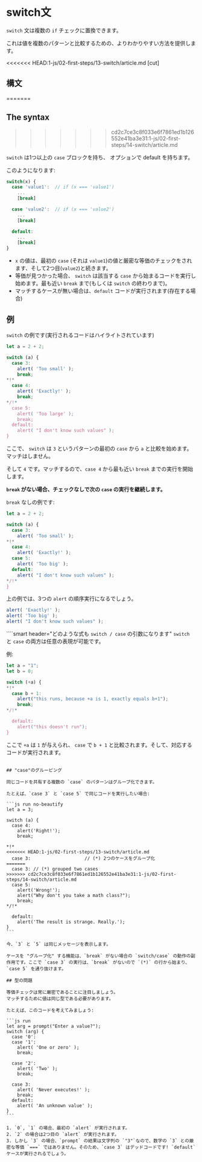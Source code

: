 # switch文

`switch` 文は複数の `if` チェックに置換できます。

これは値を複数のパターンと比較するための、よりわかりやすい方法を提供します。

<<<<<<< HEAD:1-js/02-first-steps/13-switch/article.md
[cut]

## 構文 
=======
## The syntax
>>>>>>> cd2c7ce3c8f033e6f7861ed1b126552e41ba3e31:1-js/02-first-steps/14-switch/article.md

`switch` は1つ以上の `case` ブロックを持ち、 オプションで default を持ちます。

このようになります:

```js no-beautify
switch(x) {
  case 'value1':  // if (x === 'value1')
    ...
    [break]

  case 'value2':  // if (x === 'value2')
    ...
    [break]

  default:
    ...
    [break]
}
```

- `x` の値は、最初の `case` (それは `value1`)の値と厳密な等価のチェックをされます、そして2つ目(`value2`)と続きます。
- 等価が見つかった場合、 `switch` は該当する `case` から始まるコードを実行し始めます。最も近い `break` まで(もしくは `switch` の終わりまで)。
- マッチするケースが無い場合は、`default` コードが実行されます(存在する場合)

## 例 

`switch` の例です(実行されるコードはハイライトされています)

```js run
let a = 2 + 2;

switch (a) {
  case 3:
    alert( 'Too small' );
    break;
*!*
  case 4:
    alert( 'Exactly!' );
    break;
*/!*
  case 5:
    alert( 'Too large' );
    break;
  default:
    alert( "I don't know such values" );
}
```

ここで、 `switch` は `3` というパターンの最初の `case` から `a` と比較を始めます。マッチはしません。

そして `4` です。マッチするので、`case 4` から最も近い `break` までの実行を開始します。

**`break` がない場合、チェックなしで次の `case` の実行を継続します。**


`break` なしの例です:

```js run
let a = 2 + 2;

switch (a) {
  case 3:
    alert( 'Too small' );
*!*
  case 4:
    alert( 'Exactly!' );
  case 5:
    alert( 'Too big' );
  default:
    alert( "I don't know such values" );
*/!*
}
```

上の例では、3つの `alert` の順序実行になるでしょう。

```js
alert( 'Exactly!' );
alert( 'Too big' );
alert( "I don't know such values" );
```

````smart header="どのような式も `switch / case` の引数になります"
`switch` と `case` の両方は任意の表現が可能です。

例:

```js run
let a = "1";
let b = 0;

switch (+a) {
*!*
  case b + 1:
    alert("this runs, because +a is 1, exactly equals b+1");
    break;
*/!*

  default:
    alert("this doesn't run");
}
```
ここで `+a` は `1` が与えられ、 `case` で `b + 1` と比較されます。そして、対応するコードが実行されます。
````

## "case"のグルーピング 

同じコードを共有する複数の `case` のパターンはグループ化できます。

たとえば、`case 3` と `case 5` で同じコードを実行したい場合:

```js run no-beautify
let a = 3;

switch (a) {
  case 4:
    alert('Right!');
    break;

*!*
<<<<<<< HEAD:1-js/02-first-steps/13-switch/article.md
  case 3:                    // (*) 2つのケースをグループ化
=======
  case 3: // (*) grouped two cases
>>>>>>> cd2c7ce3c8f033e6f7861ed1b126552e41ba3e31:1-js/02-first-steps/14-switch/article.md
  case 5:
    alert('Wrong!');
    alert("Why don't you take a math class?");
    break;
*/!*

  default:
    alert('The result is strange. Really.');
}
```

今、`3` と `5` は同じメッセージを表示します。

ケースを "グループ化" する機能は、`break` がない場合の `switch/case` の動作の副作用です。ここで `case 3` の実行は、`break` がないので `(*)` の行から始まり、`case 5` を通り抜けます。

## 型の問題 

等価チェックは常に厳密であることに注目しましょう。
マッチするために値は同じ型である必要があります。

たとえば、このコードを考えてみましょう:

```js run
let arg = prompt("Enter a value?");
switch (arg) {
  case '0':
  case '1':
    alert( 'One or zero' );
    break;

  case '2':
    alert( 'Two' );
    break;

  case 3:
    alert( 'Never executes!' );
    break;
  default:
    alert( 'An unknown value' );
}
```

1. `0`, `1` の場合、最初の `alert` が実行されます。
2. `2` の場合は2つ目の `alert` が実行されます。
3. しかし `3` の場合、`prompt` の結果は文字列の `"3"`なので、数字の `3` との厳密な等価 `===` ではありません。そのため、`case 3` はデッドコードです! `default` ケースが実行されるでしょう。
